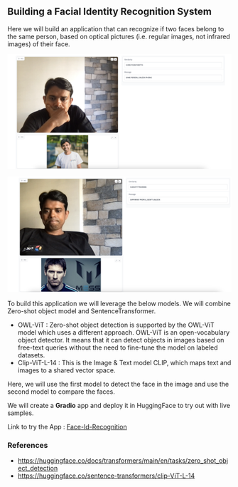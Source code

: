 ## Building a Facial Identity Recognition System

Here we will build an application that can recognize if two faces belong to the same person, based on optical pictures (i.e. regular images, not infrared images) of their face.

![](face-id-recog.png)

![](face-id-1.png)

To build this application we will leverage the below models. We will combine Zero-shot object model and SentenceTransformer.
* OWL-ViT : Zero-shot object detection is supported by the OWL-ViT model which uses a different approach. OWL-ViT is an open-vocabulary object detector. It means that it can detect objects in images based on free-text queries without the need to fine-tune the model on labeled datasets.
* Clip-ViT-L-14 : This is the Image & Text model CLIP, which maps text and images to a shared vector space. 

Here, we will use the first model to detect the face in the image and use the second model to compare the faces.

We will create a **Gradio** app and deploy it in HuggingFace to try out with live samples.

Link to try the App : [Face-Id-Recognition](https://huggingface.co/spaces/dassum/Face-Id-Recognition)

### References
* https://huggingface.co/docs/transformers/main/en/tasks/zero_shot_object_detection
* https://huggingface.co/sentence-transformers/clip-ViT-L-14
